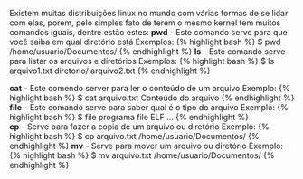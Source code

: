 Existem muitas distribuições linux no mundo com várias formas de se lidar com elas, porem, pelo simples fato de terem o mesmo kernel tem muitos comandos iguais, dentre estão estes:
**pwd** - Este comando serve para que você saiba em qual diretório está
Exemplos: 
{% highlight bash %}
$ pwd
/home/usuario/Documentos/
{% endhighlight %}
**ls** - Este comando serve para listar os arquivos e diretórios
Exemplos:
{% highlight bash %}
$ ls
arquivo1.txt
diretorio/
arquivo2.txt
{% endhighlight %}

**cat** - Este comendo server para ler o conteúdo de um arquivo
Exemplo:
{% highlight bash %}
$ cat arquivo.txt
Conteúdo do arquivo
{% endhighlight %}
**file** - Este comando serve para saber qual é o tipo do arquivo
Exemplo: 
{% highlight bash %}
$ file programa
file ELF ...
{% endhighlight %}	
**cp** - Serve para fazer a copia de um arquivo ou diretório
Exemplo:
{% highlight bash %}
$ cp arquivo.txt /home/usuario/Documentos/
{% endhighlight %}
**mv** - Serve para mover um arquivo ou diretório
Exemplo:
{% highlight bash %}
$ mv arquivo.txt /home/usuario/Documentos/
{% endhighlight %}
